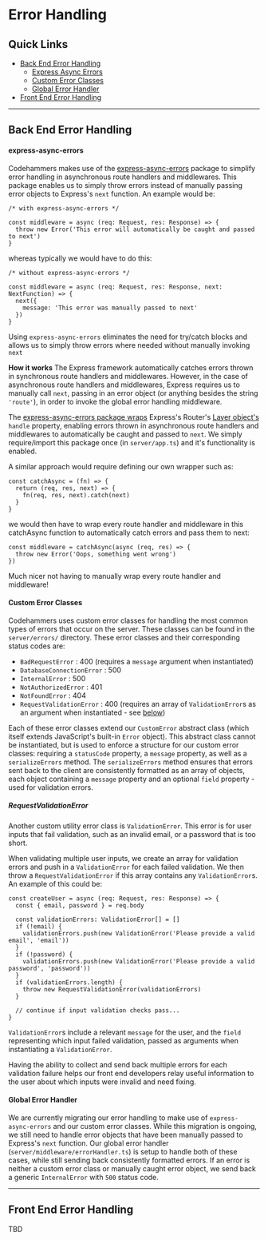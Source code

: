# Error Handling

## Quick Links

- [Back End Error Handling](#backend)
  - [Express Async Errors](#async-errors)
  - [Custom Error Classes](#custom-errors)
  - [Global Error Handler](#global-error-handler)
- [Front End Error Handling](#frontend)

<hr>

<a id="backend"></a>

## Back End Error Handling

<a id="async-errors"></a>

#### express-async-errors

Codehammers makes use of the [express-async-errors](https://www.npmjs.com/package/express-async-errors) package to simplify error handling in asynchronous route handlers and middlewares. This package enables us to simply throw errors instead of manually passing error objects to Express's `next` function. An example would be:

```
/* with express-async-errors */

const middleware = async (req: Request, res: Response) => {
  throw new Error('This error will automatically be caught and passed to next')
}
```

whereas typically we would have to do this:

```
/* without express-async-errors */

const middleware = async (req: Request, res: Response, next: NextFunction) => {
  next({
    message: 'This error was manually passed to next'
  })
}
```

Using `express-async-errors` eliminates the need for try/catch blocks and allows us to simply throw errors where needed without manually invoking `next`

**How it works**
The Express framework automatically catches errors thrown in synchronous route handlers and middlewares. However, in the case of asynchronous route handlers and middlewares, Express requires us to manually call `next`, passing in an error object (or anything besides the string `'route'`), in order to invoke the global error handling middleware.

The [express-async-errors package wraps](https://github.com/davidbanham/express-async-errors/blob/master/index.js) Express's Router's [Layer object's](https://github.com/expressjs/express/blob/master/lib/router/layer.js) `handle` property, enabling errors thrown in asynchronous route handlers and middlewares to automatically be caught and passed to `next`. We simply require/import this package once (in `server/app.ts`) and it's functionality is enabled.

A similar approach would require defining our own wrapper such as:

```
const catchAsync = (fn) => {
  return (req, res, next) => {
    fn(req, res, next).catch(next)
  }
}
```

we would then have to wrap every route handler and middleware in this catchAsync function to automatically catch errors and pass them to next:

```
const middleware = catchAsync(async (req, res) => {
  throw new Error('Oops, something went wrong')
})
```

Much nicer not having to manually wrap every route handler and middleware!

<a id="custom-errors"></a>

#### Custom Error Classes

Codehammers uses custom error classes for handling the most common types of errors that occur on the server. These classes can be found in the `server/errors/` directory. These error classes and their corresponding status codes are:

- `BadRequestError` : 400 (requires a `message` argument when instantiated)
- `DatabaseConnectionError` : 500
- `InternalError` : 500
- `NotAuthorizedError` : 401
- `NotFoundError` : 404
- `RequestValidationError` : 400 (requires an array of `ValidationError`s as an argument when instantiated - see [below](#request-validation-error))

Each of these error classes extend our `CustomError` abstract class (which itself extends JavaScript's built-in `Error` object). This abstract class cannot be instantiated, but is used to enforce a structure for our custom error classes: requiring a `statusCode` property, a `message` property, as well as a `serializeErrors` method. The `serializeErrors` method ensures that errors sent back to the client are consistently formatted as an array of objects, each object containing a `message` property and an optional `field` property - used for validation errors.

<a href="request-validation-error"></a>

##### RequestValidationError

Another custom utility error class is `ValidationError`. This error is for user inputs that fail validation, such as an invalid email, or a password that is too short.

When validating multiple user inputs, we create an array for validation errors and push in a `ValidationError` for each failed validation. We then throw a `RequestValidationError` if this array contains any `ValidationError`s. An example of this could be:

```
const createUser = async (req: Request, res: Response) => {
  const { email, password } = req.body

  const validationErrors: ValidationError[] = []
  if (!email) {
    validationErrors.push(new ValidationError('Please provide a valid email', 'email'))
  }
  if (!password) {
    validationErrors.push(new ValidationError('Please provide a valid password', 'password'))
  }
  if (validationErrors.length) {
    throw new RequestValidationError(validationErrors)
  }

  // continue if input validation checks pass...
}
```

`ValidationError`s include a relevant `message` for the user, and the `field` representing which input failed validation, passed as arguments when instantiating a `ValidationError`.

Having the ability to collect and send back multiple errors for each validation failure helps our front end developers relay useful information to the user about which inputs were invalid and need fixing.

<a href="global-error-handler"></a>

#### Global Error Handler

We are currently migrating our error handling to make use of `express-async-errors` and our custom error classes. While this migration is ongoing, we still need to handle error objects that have been manually passed to Express's `next` function. Our global error handler (`server/middleware/errorHandler.ts`) is setup to handle both of these cases, while still sending back consistently formatted errors. If an error is neither a custom error class or manually caught error object, we send back a generic `InternalError` with `500` status code.

<hr>

<a id="frontend"></a>

## Front End Error Handling

TBD
